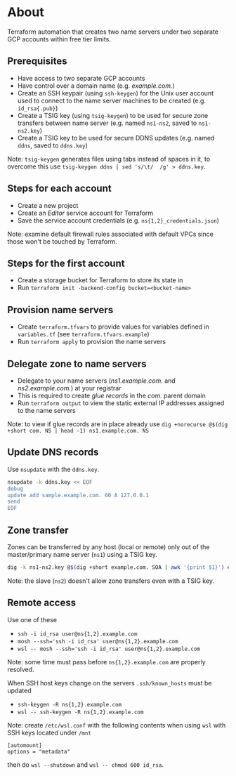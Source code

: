# About

Terraform automation that creates two name servers under two separate GCP accounts within free tier limits.

## Prerequisites

- Have access to two separate GCP accounts
- Have control over a domain name (e.g. _example.com._)
- Create an SSH keypair (using `ssh-keygen`) for the Unix user account used to connect to the name server machines to be created (e.g. `id_rsa{.pub}`)
- Create a TSIG key (using `tsig-keygen`) to be used for secure zone transfers between name server (e.g. named `ns1-ns2`, saved to `ns1-ns2.key`)
- Create a TSIG key to be used for secure DDNS updates (e.g. named `ddns`, saved to `ddns.key`)

Note: `tsig-keygen` generates files using tabs instead of spaces in it, to overcome this use `tsig-keygen ddns | sed 's/\t/  /g' > ddns.key`.

## Steps for each account

- Create a new project
- Create an _Editor_ service account for Terraform
- Save the service account credentials (e.g. `ns{1,2}_credentials.json`)

Note: examine default firewall rules associated with default VPCs since those won't be touched by Terraform.

## Steps for the first account

- Create a storage bucket for Terraform to store its state in
- Run `terraform init -backend-config bucket=<bucket-name>`

## Provision name servers

- Create `terraform.tfvars` to provide values for variables defined in `variables.tf` (see `terraform.tfvars.example`)
- Run `terraform apply` to provision the name servers

## Delegate zone to name servers

- Delegate to your name servers (_ns1.example.com._ and _ns2.example.com._) at your registrar
- This is required to create _glue records_ in the _com._ parent domain
- Run `terraform output` to view the static external IP addresses assigned to the name servers

Note: to view if glue records are in place already use `dig +norecurse @$(dig +short com. NS | head -1) ns1.example.com. NS`

## Update DNS records

Use `nsupdate` with the `ddns.key`.

```sh
nsupdate -k ddns.key << EOF
debug
update add sample.example.com. 60 A 127.0.0.1
send
EOF
```

## Zone transfer

Zones can be transferred by any host (local or remote) only out of the master/primary name server (`ns1`) using a TSIG key.

```sh
dig -k ns1-ns2.key @$(dig +short example.com. SOA | awk '{print $1}') example.com. AXFR
```

Note: the slave (`ns2`) doesn't allow zone transfers even with a TSIG key.

## Remote access

Use one of these

- `ssh -i id_rsa user@ns{1,2}.example.com`
- `mosh --ssh='ssh -i id_rsa' user@ns{1,2}.example.com`
- `wsl -- mosh --ssh='ssh -i id_rsa' user@ns{1,2}.example.com`

Note: some time must pass before `ns{1,2}.example.com` are properly resolved.

When SSH host keys change on the servers `.ssh/known_hosts` must be updated

- `ssh-keygen -R ns{1,2}.example.com`
- `wsl -- ssh-keygen -R ns{1,2}.example.com`

Note: create `/etc/wsl.conf` with the following contents when using `wsl` with SSH keys located under `/mnt`

```text
[automount]
options = "metadata"
```

then do `wsl --shutdown` and `wsl -- chmod 600 id_rsa`.
